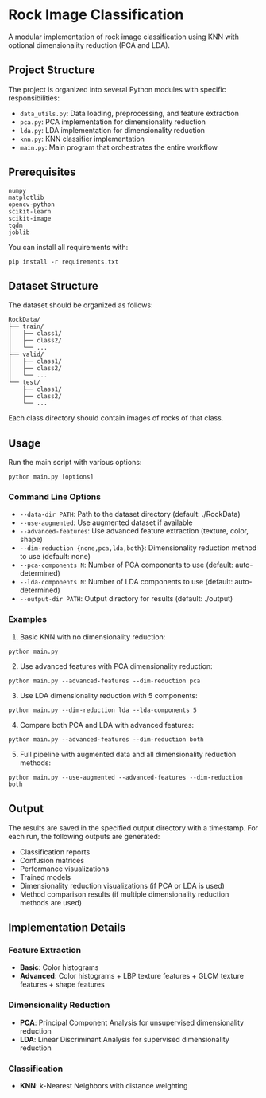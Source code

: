 # Rock Image Classification

A modular implementation of rock image classification using KNN with optional dimensionality reduction (PCA and LDA).

## Project Structure

The project is organized into several Python modules with specific responsibilities:

- `data_utils.py`: Data loading, preprocessing, and feature extraction
- `pca.py`: PCA implementation for dimensionality reduction
- `lda.py`: LDA implementation for dimensionality reduction
- `knn.py`: KNN classifier implementation
- `main.py`: Main program that orchestrates the entire workflow

## Prerequisites

```
numpy
matplotlib
opencv-python
scikit-learn
scikit-image
tqdm
joblib
```

You can install all requirements with:

```
pip install -r requirements.txt
```

## Dataset Structure

The dataset should be organized as follows:

```
RockData/
├── train/
│   ├── class1/
│   ├── class2/
│   └── ...
├── valid/
│   ├── class1/
│   ├── class2/
│   └── ...
└── test/
    ├── class1/
    ├── class2/
    └── ...
```

Each class directory should contain images of rocks of that class.

## Usage

Run the main script with various options:

```
python main.py [options]
```

### Command Line Options

- `--data-dir PATH`: Path to the dataset directory (default: ./RockData)
- `--use-augmented`: Use augmented dataset if available
- `--advanced-features`: Use advanced feature extraction (texture, color, shape)
- `--dim-reduction {none,pca,lda,both}`: Dimensionality reduction method to use (default: none)
- `--pca-components N`: Number of PCA components to use (default: auto-determined)
- `--lda-components N`: Number of LDA components to use (default: auto-determined)
- `--output-dir PATH`: Output directory for results (default: ./output)

### Examples

1. Basic KNN with no dimensionality reduction:
```
python main.py
```

2. Use advanced features with PCA dimensionality reduction:
```
python main.py --advanced-features --dim-reduction pca
```

3. Use LDA dimensionality reduction with 5 components:
```
python main.py --dim-reduction lda --lda-components 5
```

4. Compare both PCA and LDA with advanced features:
```
python main.py --advanced-features --dim-reduction both
```

5. Full pipeline with augmented data and all dimensionality reduction methods:
```
python main.py --use-augmented --advanced-features --dim-reduction both
```

## Output

The results are saved in the specified output directory with a timestamp. For each run, the following outputs are generated:

- Classification reports
- Confusion matrices
- Performance visualizations
- Trained models
- Dimensionality reduction visualizations (if PCA or LDA is used)
- Method comparison results (if multiple dimensionality reduction methods are used)

## Implementation Details

### Feature Extraction
- **Basic**: Color histograms
- **Advanced**: Color histograms + LBP texture features + GLCM texture features + shape features

### Dimensionality Reduction
- **PCA**: Principal Component Analysis for unsupervised dimensionality reduction
- **LDA**: Linear Discriminant Analysis for supervised dimensionality reduction

### Classification
- **KNN**: k-Nearest Neighbors with distance weighting 